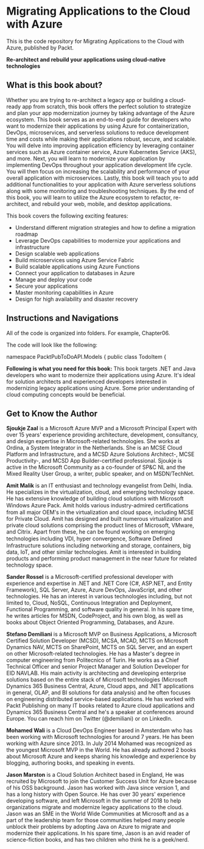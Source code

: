 # Migrating Applications to the Cloud with Azure


This is the code repository for Migrating Applications to the Cloud with Azure, published by Packt.

**Re-architect and rebuild your applications using cloud-native technologies**

## What is this book about?
Whether you are trying to re-architect a legacy app or building a cloud-ready app from scratch, this book offers the perfect solution to strategize and plan your app modernization journey by taking advantage of the Azure ecosystem. This book serves as an end-to-end guide for developers who want to modernize their applications by using Azure for containerization, DevOps, microservices, and serverless solutions to reduce development time and costs while making their applications robust, secure, and scalable.
You will delve into improving application efficiency by leveraging container services such as Azure container service, Azure Kubernetes Service (AKS), and more. Next, you will learn to modernize your application by implementing DevOps throughout your application development life cycle. You will then focus on increasing the scalability and performance of your overall application with microservices. Lastly, this book will teach you to add additional functionalities to your application with Azure serverless solutions along with some monitoring and troubleshooting techniques.
By the end of this book, you will learn to utilize the Azure ecosystem to refactor, re-architect, and rebuild your web, mobile, and desktop applications.

This book covers the following exciting features:
* Understand different migration strategies and how to define a migration roadmap
* Leverage DevOps capabilities to modernize your applications and infrastructure
* Design scalable web applications
* Build microservices using Azure Service Fabric
* Build scalable applications using Azure Functions
* Connect your application to databases in Azure
* Manage and deploy your code
* Secure your applications
* Master monitoring capabilities in Azure
* Design for high availability and disaster recovery


## Instructions and Navigations
All of the code is organized into folders. For example, Chapter06.

The code will look like the following:

namespace PacktPubToDoAPI.Models
{
public class TodoItem
{

**Following is what you need for this book:**
This book targets .NET and Java developers who want to modernize their applications using Azure. It's ideal for solution architects and experienced developers interested in modernizing legacy applications using Azure. Some prior understanding of cloud computing concepts would be beneficial.





## Get to Know the Author
**Sjoukje Zaal**
is a Microsoft Azure MVP and a Microsoft Principal Expert with over 15 years' experience providing architecture, development, consultancy, and design expertise in Microsoft-related technologies. She works at Ordina, a System Integrator in the Netherlands. She is an MCSE Cloud Platform and Infrastructure, and a MCSD Azure Solutions Architect-, MCSE Productivity-, and MCSD App Builder-certified professional.
Sjoukje is active in the Microsoft Community as a co-founder of SP&C NL and the Mixed Reality User Group, a writer, public speaker, and on MSDN/TechNet.

**Amit Malik**
is an IT enthusiast and technology evangelist from Delhi, India. He specializes in the virtualization, cloud, and emerging technology space. He has extensive knowledge of building cloud solutions with Microsoft Windows Azure Pack. Amit holds various industry-admired certiﬁcations from all major OEM's in the virtualization and cloud space, including MCSE for Private Cloud. Amit has designed and built numerous virtualization and private cloud solutions comprising the product lines of Microsoft, VMware, and Citrix. Apart from these, he can be found working on emerging technologies including VDI, hyper convergence, Software Deﬁned Infrastructure solutions including networking and storage, containers, big data, IoT, and other similar technologies. Amit is interested in building products and performing product management in the near future for related technology space. 

**Sander Rossel**
is a Microsoft-certified professional developer with experience and expertise in .NET and .NET Core (C#, ASP.NET, and Entity Framework), SQL Server, Azure, Azure DevOps, JavaScript, and other technologies.
He has an interest in various technologies including, but not limited to, Cloud, NoSQL, Continuous Integration and Deployment, Functional Programming, and software quality in general.
In his spare time, he writes articles for MSDN, CodeProject, and his own blog, as well as books about Object Oriented Programming, Databases, and Azure.

**Stefano Demiliani**
is a Microsoft MVP on Business Applications, a Microsoft Certified Solution Developer (MCSD), MCSA, MCAD, MCTS on Microsoft Dynamics NAV, MCTS on SharePoint, MCTS on SQL Server, and an expert on other Microsoft-related technologies.
He has a Master's degree in computer engineering from Politecnico of Turin. He works as a Chief Technical Officer and senior Project Manager and Solution Developer for EID NAVLAB.
His main activity is architecting and developing enterprise solutions based on the entire stack of Microsoft technologies (Microsoft Dynamics 365 Business Central, Azure, Cloud apps, and .NET applications in general, OLAP, and BI solutions for data analysis) and he often focuses on engineering distributed service-based applications.
He has worked with Packt Publishing on many IT books related to Azure cloud applications and Dynamics 365 Business Central and he's a speaker at conferences around Europe. You can reach him on Twitter (@demiliani) or on LinkedIn.

**Mohamed Wali**
is a Cloud DevOps Engineer based in Amsterdam who has been working with Microsoft technologies for around 7 years. He has been working with Azure since 2013. In July 2014 Mohamed was recognized as the youngest Microsoft MVP in the World. He has already authored 2 books about Microsoft Azure and keeps sharing his knowledge and experience by blogging, authoring books, and speaking in events.

**Jason Marston**
is a Cloud Solution Architect based in England, He was recruited by Microsoft to join the Customer Success Unit for Azure because of his OSS background. Jason has worked with Java since version 1, and has a long history with Open Source. He has over 30 years' experience developing software, and left Microsoft in the summer of 2018 to help organizations migrate and modernize legacy applications to the cloud. Jason was an SME in the World Wide Communities at Microsoft and as a part of the leadership team for those communities helped many people unblock their problems by adopting Java on Azure to migrate and modernize their applications.
In his spare time, Jason is an avid reader of science-fiction books, and has two children who think he is a geek/nerd.



